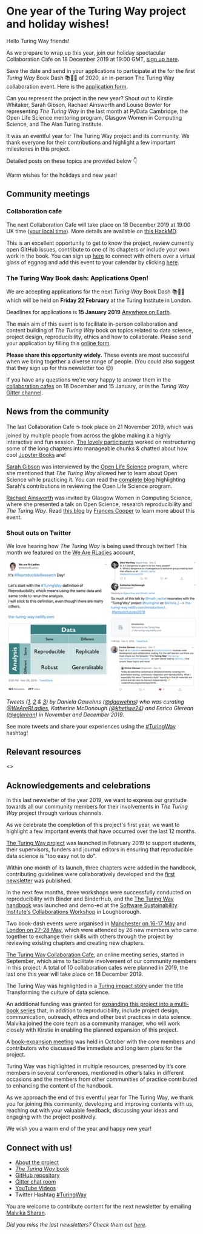# One year of the Turing Way project and holiday wishes!

Hello Turing Way friends!

As we prepare to wrap up this year, join our holiday spectacular Collaboration Cafe on 18 December 2019 at 19:00 GMT, [sign up here](https://hackmd.io/sTZZwnYdS3umVWHHHLc6Mw?edit).

Save the date and send in your applications to participate at the for the first _Turing Way_ Book Dash 📚💨💨 of 2020, an in-person The Turing Way collaboration event.
Here is the [application form](https://forms.gle/ayYz87UqNoxzJNpn6).

Can you represent the project in the new year?
Shout out to Kirstie Whitaker, Sarah Gibson, Rachael Ainsworth and Louise Bowler for representing _The Turing Way_ in the last month at PyData Cambridge, the Open Life Science mentoring program, Glasgow Women in Computing Science, and The Alan Turing Institute.

It was an eventful year for The Turing Way project and its community.
We thank everyone for their contributions and highlight a few important milestones in this project.

Detailed posts on these topics are provided below 👇

Warm wishes for the holidays and new year!

## Community meetings

### Collaboration cafe

The next Collaboration Cafe will take place on 18 December 2019 at 19:00 UK time ([your local time](https://arewemeetingyet.com/London/2019-12-18/19:00/TuringWay-CollaborationCafe)).
More details are available on [this HackMD](https://hackmd.io/sTZZwnYdS3umVWHHHLc6Mw?edit).

This is an excellent opportunity to get to know the project, review currently open GitHub issues, contribute to one of its chapters or include your own work in the book.
You can sign up [here](https://hackmd.io/sTZZwnYdS3umVWHHHLc6Mw?edit) to connect with others over a virtual glass of eggnog and add this event to your calendar by clicking [here](https://calendar.google.com/event?action=TEMPLATE&tmeid=MDE4ZDdmZm9nMHFpNWVmbDlsMzhjcm5ybjggdGhldHVyaW5nd2F5QG0&tmsrc=theturingway%40gmail.com).

### The Turing Way Book dash: Applications Open!

We are accepting applications for the next _Turing Way_ Book Dash 📚💨💨 which will be held on **Friday 22 February** at the Turing Institute in London.

Deadlines for applications is **15 January 2019** [Anywhere on Earth](https://en.wikipedia.org/wiki/Anywhere_on_Earth).

The main aim of this event is to facilitate in-person collaboration and content building of _The Turing Way_ book on topics related to data science, project design, reproducibility, ethics and how to collaborate.
Please send your application by filling this [online form](https://forms.gle/ayYz87UqNoxzJNpn6).

**Please share this opportunity widely.**
These events are most successful when we bring together a diverse range of people.
(You could also suggest that they sign up for this newsletter too 😉)

If you have any questions we're very happy to answer them in the [collaboration cafes](https://github.com/alan-turing-institute/the-turing-way/blob/master/project_management/online-collaboration-cafe.md) on 18 December and 15 January, or in the _Turing Way_ [Gitter channel](https://gitter.im/alan-turing-institute/the-turing-way).


## News from the community

The last Collaboration Cafe ☕️ took place on 21 November 2019, which was joined by multiple people from across the globe making it a highly interactive and fun session.
[The lovely participants](https://twitter.com/kirstie_j/status/1197261780881477646) worked on restructuring some of the long chapters into manageable chunks & chatted about how cool [Jupyter Books](https://jupyterbook.org/intro.html) are!

[Sarah Gibson](https://twitter.com/drsarahlgibson) was interviewed by the [Open Life Science](https://openlifesci.org/) program, where she mentioned that _The Turing Way_ allowed her to learn about Open Science while practicing it.
You can read the [complete blog](https://openlifesci.org/posts/2019/11/25/expert-review) highlighting Sarah's contributions in reviewing the Open Life Science program.

[Rachael Ainsworth](https://twitter.com/rachaelevelyn) was invited by Glasgow Women in Computing Science, where she presented a talk on Open Science, research reproducibility and _The Turing Way_.
Read [this blog](https://software.ac.uk/blog/2019-11-29-open-science-university-glasgow) by [Frances Cooper](https://software.ac.uk/about/fellows/frances-cooper) to learn more about this event.

### Shout outs on Twitter

We love hearing how _The Turing Way_ is being used through twitter!
This month we featured on the [We Are RLadies](https://twitter.com/WeAreRLadies) account,

![Screenshots of tweets highlighting The Turing Way being promoted at events outside of the core team](images/Tweet-combo-Dec2019.png)

*Tweets ([1](https://twitter.com/WeAreRLadies/status/1200347578967232513?s=20), [2](https://twitter.com/khetiwe24/status/1202311272366141440?s=20) & [3](https://twitter.com/eglerean/status/1204631871591763970?s=20)) by Daniela Gawehns ([@dgawehns](https://twitter.com/dgawehns)) who was curating [@WeAreRLadies](https://twitter.com/WeAreRLadies), Katherine McDonough ([@khetiwe24](https://twitter.com/khetiwe24)) and Enrico Glerean ([@eglerean](https://twitter.com/eglerean)) in November and December 2019.*

See more tweets and share your experiences using the [#TuringWay](https://twitter.com/search?q=%23TuringWay) hashtag!

## Relevant resources

<<Please remove this if there is no suitable suggestion for this release>>


## Acknowledgements and celebrations

In this last newsletter of the year 2019, we want to express our gratitude towards all our community members for their involvements in _The Turing Way_ project through various channels.

As we celebrate the completion of this project's first year, we want to highlight a few important events that have occurred over the last 12 months.

[The Turing Way project](https://github.com/alan-turing-institute/the-turing-way) was launched in February 2019 to support students, their supervisors, funders and journal editors in ensuring that reproducible data science is "too easy not to do".

Within one month of its launch, three chapters were added in the handbook, contributing guidelines were collaboratively developed and the [first newsletter](https://tinyletter.com/TuringWay/letters/the-turing-way-february-update) was published.

In the next few months, three workshops were successfully conducted on reproducibility with Binder and BinderHub, and the [The Turing Way handbook](https://software.ac.uk/blog/2019-02-21-inspiring-demos-are-waiting-you-collaborations-workshop-2019) was launched and demo-ed at the [Software Sustainability Institute's Collaborations Workshop](https://www.software.ac.uk/cw19) in Loughborough.

Two book-dash events were organised in [Manchester on 16-17 May](https://github.com/alan-turing-institute/the-turing-way/blob/master/workshops/book-dash/book-dash-mcr-report.md) and [London on 27-28 May](https://github.com/alan-turing-institute/the-turing-way/blob/master/workshops/book-dash/book-dash-ldn-report.md), which were attended by 26 new members who came together to exchange their skills with others through the project by reviewing existing chapters and creating new chapters.

[The Turing Way Collaboration Cafe](https://github.com/alan-turing-institute/the-turing-way/blob/master/project_management/online-collaboration-cafe.md), an online meeting series, started in September, which aims to facilitate involvement of our community members in this project. A total of 10 collaboration cafes were planned in 2019, the last one this year will take place on 18 December 2019.

The Turing Way was highlighted in a [Turing impact story](https://www.turing.ac.uk/research/impact-stories/transforming-culture-data-science) under the title Transforming the culture of data science.

An additional funding was granted for [expanding this project into a multi-book series](https://github.com/alan-turing-institute/the-turing-way) that, in addition to reproducibility, include project design, communication, outreach, ethics and other best practices in data science. Malvika joined the core team as a community manager, who will work closely with Kirstie in enabling the planned expansion of this project.

A [book-expansion meeting](https://hackmd.io/zVTeKhG2SIiBLam1YtILNg?view) was held in October with the core members and contributors who discussed the immediate and long term plans for the project.

Turing Way was highlighted in multiple resources, presented by it’s core members in several conferences, mentioned in other’s talks in different occasions and the members from other communities of practice contributed to enhancing the content of the handbook.

As we approach the end of this eventful year for The Turing Way, we thank you for joining this community, developing and improving contents with us, reaching out with your valuable feedback, discussing your ideas and engaging with the project positively.

We wish you a warm end of the year and happy new year!

## Connect with us!

- [About the project](https://www.turing.ac.uk/research/research-projects/turing-way-handbook-reproducible-data-science)
- [_The Turing Way_ book](https://the-turing-way.netlify.com)
- [GitHub repository](https://github.com/alan-turing-institute/the-turing-way)
- [Gitter chat room](https://gitter.im/alan-turing-institute/the-turing-way)
- [YouTube Videos](https://www.youtube.com/channel/UCPDxZv5BMzAw0mPobCbMNuA)
- Twitter Hashtag [#TuringWay](https://twitter.com/hashtag/TuringWay?f=live)

You are welcome to contribute content for the next newsletter by
emailing [Malvika Sharan](mailto:msharan@turing.ac.uk).

*Did you miss the last newsletters?*
*Check them out [here](https://tinyletter.com/TuringWay/archive).*
